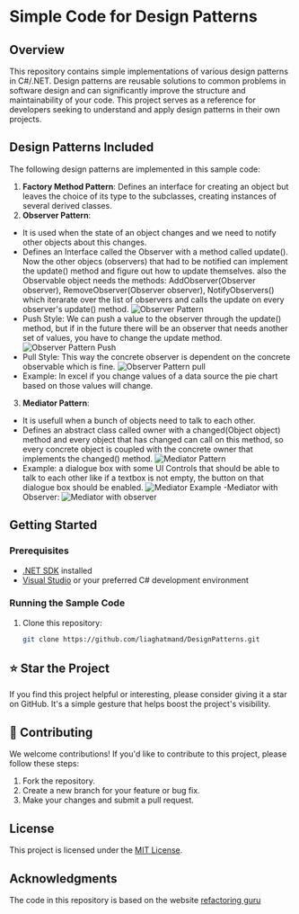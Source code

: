 # Simple Code for Design Patterns

## Overview

This repository contains simple implementations of various design patterns in C#/.NET. Design patterns are reusable solutions to common problems in software design and can significantly improve the structure and maintainability of your code. This project serves as a reference for developers seeking to understand and apply design patterns in their own projects.

## Design Patterns Included

The following design patterns are implemented in this sample code:

1. **Factory Method Pattern**: Defines an interface for creating an object but leaves the choice of its type to the subclasses, creating instances of several derived classes.
2. **Observer Pattern**: 
- It is used when the state of an object changes and we need to notify other objects about this changes. 
- Defines an Interface called the Observer with a method called update(). Now the other objecs (observers) that had to be notified can implement the update() method and figure out how to update themselves. also the Observable object needs the methods: AddObserver(Observer observer), RemoveObserver(Observer observer), NotifyObservers() which iterarate over the list of observers and calls the update on every observer's update() method.
![Observer Pattern](<Observer Pattern.png>)
- Push Style: We can push a value to the observer through the update() method, but if in the future there will be an observer that needs another set of values, you have to change the update method.
![Observer Pattern Push](<Observer Pattern Push.png>)
- Pull Style: This way the concrete observer is dependent on the concrete observable which is fine.
![Observer Pattern pull](<Observer Pattern pull.png>)
- Example: In excel if you change values of a data source the pie chart based on those values will change.
3. **Mediator Pattern**: 
- It is usefull when a bunch of objects need to talk to each other. 
- Defines an abstract class called owner with a changed(Object object) method and every object that has changed can call on this method, so every concrete object is coupled with the concrete owner that implements the changed() method.
![Mediator Pattern](<Mediator Pattern.png>)
- Example: a dialogue box with some UI Controls that should be able to talk to each other like if a textbox is not empty, the button on that dialogue box should be enabled.
![Mediator Example](<Mediator Example.png>)
-Mediator with Observer:
![Mediator with observer](<Mediator with observer.png>)
## Getting Started

### Prerequisites

- [.NET SDK](https://dotnet.microsoft.com/download) installed
- [Visual Studio](https://visualstudio.microsoft.com/) or your preferred C# development environment

### Running the Sample Code

1. Clone this repository:

   ```bash
   git clone https://github.com/liaghatmand/DesignPatterns.git

## ⭐ Star the Project

If you find this project helpful or interesting, please consider giving it a star on GitHub. It's a simple gesture that helps boost the project's visibility.

## 🤝 Contributing

We welcome contributions! If you'd like to contribute to this project, please follow these steps:

1. Fork the repository.
2. Create a new branch for your feature or bug fix.
3. Make your changes and submit a pull request.

## License

This project is licensed under the [MIT License](LICENSE).

## Acknowledgments
The code in this repository is based on the website [refactoring guru](https://refactoring.guru/)
